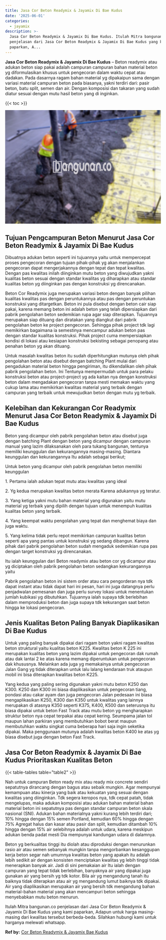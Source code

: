 ```yaml
---
title: Jasa Cor Beton Readymix & Jayamix Di Bae Kudus
date: '2025-06-01'
categories:
  - jayamix
description: >-
  Jasa Cor Beton Readymix & Jayamix Di Bae Kudus. Itulah Mitra bangunan.co
  penjelasan dari Jasa Cor Beton Readymix & Jayamix Di Bae Kudus yang kami
  paparkan, A...
---
```


**Jasa Cor Beton Readymix & Jayamix Di Bae Kudus** – Beton readymix atau adukan beton siap pakai adalah campuran campuran bahan material beton yg diformulasikan khusus untuk pengecoran dalam waktu cepat atau dadakan. Pada dasarnya ragam bahan material yg dipakaipun sama dengan variasi material campuran beton pada biasanya, yakni terdiri dari: pasir beton, batu split, semen dan air. Dengan komposisi dan takaran yang sudah diatur sesuai dengan mutu hasil beton yang di inginkan.

{{< toc >}}

![Jasa Cor Beton Readymix & Jayamix Di Bae Kudus](/images/jasa-cor-readymix-43.png)

## Tujuan Pengcampuran Beton Menurut Jasa Cor Beton Readymix & Jayamix Di Bae Kudus

Dibuatnya adukan beton seperti ini tujuannya yaitu untuk mempercepat proses pengecoran dengan tujuan pihak-pihak yg akan menjalankan pengecoran dapat mengerjakannya dengan tepat dan tepat kwalitas. Dengan pas kwalitas inilah diinginkan mutu beton yang diwujudkan yakni kualitas beton sesuai dengan standar kwalitas yg diharapkan atau standar kualitas beton yg diinginkan pas dengan konstruksi yg direncanakan.

Beton Cor Readymix juga merupakan variasi beton dengan banyak pilihan kualitas kwalitas pas dengan peruntukannya atau pas dengan peruntukan konstruksi yang ditargetkan. Beton ini pula disebut dengan beton cair siap pakai, karena memang beton ini adalah beton yang telah dipersiapkan dari pabrik pengolahan beton sedemikian rupa agar siap diterapkan. Tujuannya merupakan siap dituang dan diratakan yang diangkut dari pabrik pengolahan beton ke project pengecoran. Sehingga pihak project tdk lagi memikirkan bagaimana ia semestinya mencampur adukan beton pas dengan standar kualitas konstruksi. Pihak project cuma mempersiapkan kondisi di lokasi atau kesiapan konstruksi bekisting sebagai penopang atau penahan beton yg akan dituang.

Untuk masalah kwalitas beton itu sudah diperhitungkan mutunya oleh pihak pengolahan beton atau disebut dengan batching Plant mulai dari pengadukan material beton hingga pengiriman, itu dikendalikan oleh pihak pabrik pengolahan beton. Ini Tentunya mempermudah untuk para pelaku konstruksi beton atau project-project yg ada kaitan nya dengan konstruksi beton dalam mengadakan pengecoran tanpa mesti memakan waktu yang cukup lama atau memikirkan kwalitas material yang terbaik dengan campuran yang terbaik untuk mewujudkan beton dengan mutu yg terbaik.

## Kelebihan dan Kekurangan Cor Readymix Menurut Jasa Cor Beton Readymix & Jayamix Di Bae Kudus

Beton yang dicampur oleh pabrik pengolahan beton atau disebut juga dengan batching Plant dengan beton yang dicampur dengan campuran manual yang lazim dilaksanakan oleh para tukang bangunan, tentunya memiliki keunggulan dan kekurangannya masing-masing. Diantara keunggulan dan kekurangannya Itu adalah sebagai berikut;

Untuk beton yang dicampur oleh pabrik pengolahan beton memiliki keunggulan

1\. Pertama ialah adukan tepat mutu atau kwalitas yang ideal

2\. Yg kedua merupakan kwalitas beton merata Karena adukannya yg teratur.

3\. Yang ketiga yakni mutu bahan material yang digunakan yaitu mutu material yg terbaik yang dipilih dengan tujuan untuk menempuh kualitas kualitas beton yang terbaik.

4\. Yang keempat waktu pengolahan yang tepat dan menghemat biaya dan juga waktu.

5\. Yang kelima tidak perlu repot memikirkan campuran kualitas beton seperti apa yang pantas untuk konstruksi yg sedang dibangun. Karena pihak dari pabrik pengolahan beton sudah mengaduk sedemikian rupa pas dengan target konstruksi yg direncanakan.

Itu ialah keunggulan dari Beton readymix atau beton cor yg dicampur atau yg diciptakan oleh pabrik pengolahan beton sedangkan kekurangannya yaitu

Pabrik pengolahan beton ini sistem order atau cara pengorderan nya tdk dapat instant atau tidak dapat hari ini pesan, hari ini juga datangnya perlu penjadwalan pemesanan dan juga perlu survey lokasi untuk menentukan jumlah kubikasi yg dibutuhkan. Tujuannya ialah supaya tdk berlebihan dalam memproduksi beton dan juga supaya tdk kekurangan saat beton hingga ke lokasi pengecoran.

## Jenis Kualitas Beton Paling Banyak Diaplikasikan Di Bae Kudus

Untuk yang paling banyak dipakai dari ragam beton yakni ragam kwalitas beton struktural yaitu kualitas beton K225. Kwalitas beton K 225 ini merupakan kualitas beton yang lazim dipakai untuk pengecoran dak rumah atau dak lantai 2 ke atas karena memang diperuntukan untuk pengecoran dak khususnya. Melainkan ada juga yg memakainya untuk pengecoran Jalan Gang yg tidak diterapkan untuk lalu lalang kendaraan truk ataupun mobil ini bisa diterapkan kwalitas beton K225.

Yang kedua yang paling sering digunakan yakni mutu beton K250 dan K300. K250 dan K300 ini biasa diaplikasikan untuk pengecoran tiang, pondasi atau cakar ayam dan juga pengecoran Jalan pedesaan ini biasa mengaplikasikan K250, K300 dan K350 untuk kwalitas yang lainnya merupakan di atasnya K350 seperti K375, K400, K500 dan seterusnya itu biasa dipakai untuk beton Fast Track atau mutu beton yg mengharapkan struktur beton nya cepat terpakai atau cepat kering. Seumpama jalan tol maupun lahan parkiran yang membutuhkan bobot berat maupun membutuhkan waktu singkat cuma beberapa hari saja ingin seketika dipakai. Maka penggunaan mutunya adalah kwalitas beton K400 ke atas yg biasa disebut juga dengan beton Fast Track.

## Jasa Cor Beton Readymix & Jayamix Di Bae Kudus Prioritaskan Kualitas Beton

{{< table-tables table="table2" >}}

Nah untuk campuran Beton ready mix atau ready mix concrete sendiri sepatutnya dirancang dengan bagus atau sebaik mungkin. Agar mempunyai kemampuan atau kinerja yang baik atau kekuatan yang sesuai dengan kwalitas yang diinginkan. Tdk segera keropos nya, tdk cepat patah, tidak mengelupas, maka adukan komposisi atau adukan bahan material bahan material beton ini sepatutnya pas dengan standar campuran beton skala nasional (SNI). Adukan bahan materialnya yakni kurang lebih terdiri dari; 10% hingga dengan 15% semen Portland, kemudian 60% hingga dengan 75% Agregat halus dan kasar atau pasir dan split, kemudian ditambah 10% hingga dengan 15% air selebihnya adalah untuk udara, karena meskipun adukan benda padat mesti Dia mempunyai kandungan udara di dalamnya.

Beton yg berkualitas tinggi itu diolah atau diproduksi dengan menurunkan rasio air atau semen sebanyak mungkin tanpa mengorbankan kesanggupan kerja beton segar nah umumnya kwalitas beton yang apakah itu adalah lebih sedikit air dengan konsisten menciptakan kwalitas yg lebih tinggi tidak menerapkan banyak air. Jadi di sini pemakaian air Itu ialah dengan campuran yang tepat tidak berlebihan, banyaknya air yang dipakai juga gunakan air yang bersih yg tdk kotor. Bila air yg mengandung tanah itu baiknya tidak diterapkan atau air yg mengandung lumut baiknya tdk dipakai. Air yang diaplikasikan merupakan air yang bersih tdk mengandung bahan material-bahan material yang akan mencampuri beton sehingga menyebabkan mutu beton menurun.

Itulah Mitra bangunan.co penjelasan dari Jasa Cor Beton Readymix & Jayamix Di Bae Kudus yang kami paparkan, Adapun untuk harga masing-masing dari kwalitas tersebut berbeda-beda. Silahkan hubungi kami untuk harganya melewati whatsapp.

**Ref by:** [Cor Beton Readymix & Jayamix Bae Kudus](https://id.wikipedia.org/wiki/Cor)
